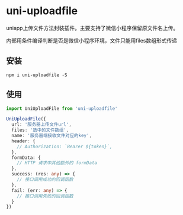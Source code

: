 # uni-uploadfile

uniapp上传文件方法封装插件。主要支持了微信小程序保留原文件名上传。

内部用条件编译判断是否是微信小程序环境，文件只能用files数组形式传递

## 安装

`npm i uni-uploadfile -S`

## 使用

```ts
import UniUploadFile from 'uni-uploadfile'

UniUploadFile({
  url: '服务器上传文件url',
  files: '选中的文件数组',
  name: '服务器端接收文件对应的key',
  header: {
    // Authorization: `Bearer ${token}`,
  },
  formData: {
    // HTTP 请求中其他额外的 formData
  },
  success: (res: any) => {
    // 接口调用成功的回调函数	
  },
  fail: (err: any) => {
    // 接口调用失败的回调函数	
  }
})
```
